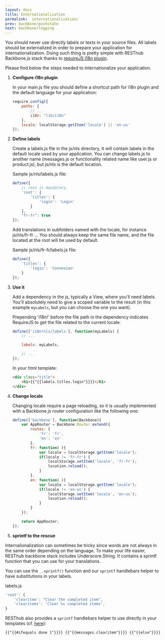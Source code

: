 ```yaml
---
layout: docs
title: Internationalization
permalink:  internationalization/
prev: backbone/pushstate
next: backbone/logging
---
```


<div class="toc"></div>

You should never use directly labels or texts in your source files. All labels should be externalized in order to prepare your 
application for internationalization. Doing such thing is pretty simple with RESThub Backbone.js stack thanks
to [requireJS i18n plugin](http://requirejs.org/docs/api.html#i18n).

Please find below the steps needed to internationalize your application.

1. **Configure i18n plugin**

    In your main.js file you should define a shortcut path for i18n plugin and the default language for your application:

    ```javascript
    require.config({
        paths: {
            // ...
            i18n: "lib/i18n"
        },
        locale: localStorage.getItem('locale') || 'en-us'
    });
    ```

2. **Define labels**

    Create a labels.js file in the js/nls directory, it will contain labels in the default locale used by your application.
    You can change labels.js to another name (messages.js or functionality related name like user.js or product.js),
    but js/nls is the default location.

    Sample js/nls/labels.js file:

    ```javascript
    define({
        // root is mandatory.
        'root': {
            'titles': {
                'login': 'Login'
            }
        },
        "fr-fr": true
    });
    ```

    Add translations in subfolders named with the locale, for instance js/nls/fr-fr ...
    You should always keep the same file name, and the file located at the root will be used by default.

    Sample js/nls/fr-fr/labels.js file:

    ```javascript
    define({
        'titles': {
            'login': 'Connexion'
        }
    });
    ```

3. **Use it**

    Add a dependency in the js, typically a View, where you'll need labels. You'll absolutely need to give a scoped variable to the result (in this example `myLabels`, but you can choose the one you want).

    Prepending 'i18n!' before the file path in the dependency indicates RequireJS to get the file related to the current locale:

    ```javascript
    define(['i18n!nls/labels'], function(myLabels) {
        // ...

        labels: myLabels,

        // ...
    });
    ```

    In your html template:

    ```html
    <div class="title">
        <h1>{{"{{labels.titles.login"}}}}</h1>
    </div>
    ```

4. **Change locale**

    Changing locale require a page reloading, so it is usually implemented with a Backbone.js router configuration
    like the following one:

    ```javascript
    define(['backbone'], function(Backbone){
        var AppRouter = Backbone.Router.extend({
            routes: {
                'fr': 'fr',
                'en': 'en'
            },
            fr: function( ){
                var locale = localStorage.getItem('locale');
                if(locale != 'fr-fr') {
                    localStorage.setItem('locale', 'fr-fr');
                    location.reload();
                }
            },
            en: function( ){
                var locale = localStorage.getItem('locale');
                if(locale != 'en-us') {
                    localStorage.setItem('locale', 'en-us');
                    location.reload();
                }
            }
        });

        return AppRouter;
    });
    ```

5. **sprintf to the rescue**

Internalionalization can sometimes be tricky since words are not always in the same order depending on the language.
To make your life easier, RESThub backbone stack includes Underscore.String. It contains a sprintf function that you
can use for your translations.

You can use the `_.sprintf()` function and our `sprintf` handlebars helper to have substitutions in your labels.

labels.js

```javascript
'root': {
    'clearitem': "Clear the completed item",
    'clearitems': 'Clear %s completed items',
}
```

RESThub also provides a `sprintf` handlebars helper to use directly in your
templates (cf. [here](/docs/backbone/templating#toc_10)):

```html
{{"{{#ifequals done 1"}}}} {{"{{messages.clearitem"}}}} {{"{{else"}}}} {{"{{sprintf messages.clearitems done"}}}} {{"{{/ifequals"}}}}
```